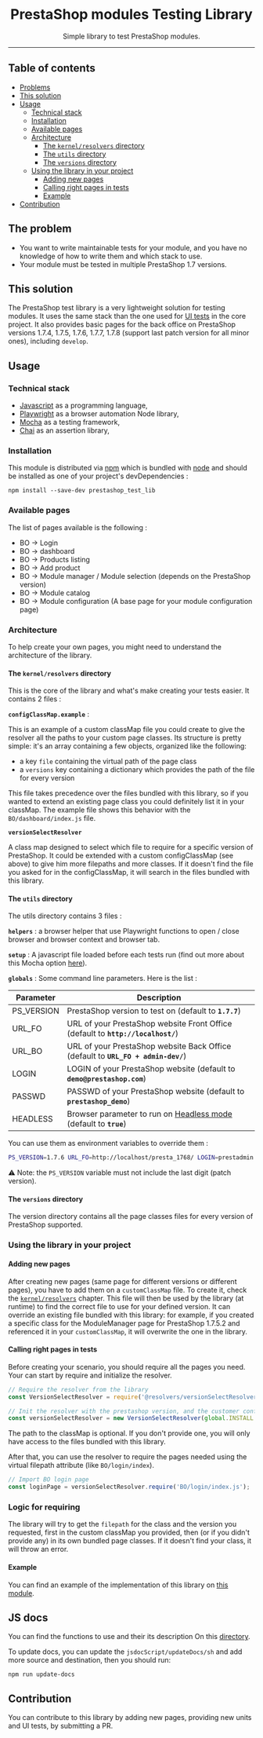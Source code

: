 <div align="center">
<h1>PrestaShop modules Testing Library</h1>
<p>Simple library to test PrestaShop modules.</p>
</div>
<hr/>

## Table of contents
<!-- START doctoc generated TOC please keep comment here to allow auto update -->
<!-- DON'T EDIT THIS SECTION, INSTEAD RE-RUN doctoc TO UPDATE -->


- [Problems](#the-problem)
- [This solution](#this-solution)
- [Usage](#usage)
  - [Technical stack](#technical-stack)
  - [Installation](#installation)
  - [Available pages](#available-pages)
  - [Architecture](#architecture)
    - [The `kernel/resolvers` directory](#the-kernelresolvers-directory)
    - [The `utils` directory](#the-utils-directory)
    - [The `versions` directory](#the-versions-directory)
  - [Using the library in your project](#using-the-library-in-your-project)
    - [Adding new pages](#adding-new-pages)
    - [Calling right pages in tests](#calling-right-pages-in-tests)
    - [Example](#example)
- [Contribution](#contribution)

<!-- END doctoc generated TOC please keep comment here to allow auto update -->

## The problem

- You want to write maintainable tests for your module, and you have no knowledge of how to write them and which stack to use.
- Your module must be tested in multiple PrestaShop 1.7 versions.

## This solution

The PrestaShop test library is a very lightweight solution for testing modules. It uses the same stack than the one 
used for [UI tests](https://github.com/PrestaShop/PrestaShop/tree/develop/tests/UI) in the core project. It also 
provides basic pages for the back office on PrestaShop versions 1.7.4, 1.7.5, 1.7.6, 1.7.7, 1.7.8 (support last patch version for all minor ones), 
including `develop`. 

## Usage

### Technical stack
- [Javascript](https://developer.mozilla.org/en-US/docs/Web/JavaScript) as a programming language,
- [Playwright](https://playwright.dev) as a browser automation Node library,
- [Mocha](https://mochajs.org/) as a testing framework,
- [Chai](https://www.chaijs.com/) as an assertion library,

### Installation

This module is distributed via [npm](https://www.npmjs.com/) which is bundled with [node](https://nodejs.org/) 
and should be installed as one of your project's devDependencies :

```
npm install --save-dev prestashop_test_lib
```

### Available pages

The list of pages available is the following : 
* BO -> Login
* BO -> dashboard
* BO -> Products listing
* BO -> Add product
* BO -> Module manager / Module selection (depends on the PrestaShop version)
* BO -> Module catalog
* BO -> Module configuration (A base page for your module configuration page)

### Architecture

To help create your own pages, you might need to understand the architecture of the library.

#### The `kernel/resolvers` directory

This is the core of the library and what's make creating your tests easier. It contains 2 files : 

**`configClassMap.example`** :

This is an example of a custom classMap file you could create to give the resolver all the paths to your custom page classes.
Its structure is pretty simple: it's an array containing a few objects, organized like the following:
* a key `file` containing the virtual path of the page class 
* a `versions` key containing a dictionary which provides the path of the file for every version

This file takes precedence over the files bundled with this library, so if you wanted to extend an existing page class
you could definitely list it in your classMap. The example file shows this behavior with the `BO/dashboard/index.js` file.

**`versionSelectResolver`**

A class map designed to select which file to require for a specific version of PrestaShop. It could be extended with a 
custom configClassMap (see above) to give him more filepaths and more classes.
If it doesn't find the file you asked for in the configClassMap, it will search in the files bundled with this 
library.

#### The `utils` directory

The utils directory contains 3 files :

**`helpers`** : a browser helper that use Playwright functions to open / close browser and browser context and browser tab.

**`setup`** : A javascript file loaded before each tests run (find out more about this Mocha option [here](https://mochajs.org/#-file-filedirectoryglob)).

**`globals`** : Some command line parameters. Here is the list :

| Parameter           | Description      |
|---------------------|----------------- |
| PS_VERSION          | PrestaShop version to test on (default to **`1.7.7`**) |
| URL_FO              | URL of your PrestaShop website Front Office (default to **`http://localhost/`**) |
| URL_BO              | URL of your PrestaShop website Back Office (default to **`URL_FO + admin-dev/`**) |
| LOGIN               | LOGIN of your PrestaShop website (default to **`demo@prestashop.com`**) |
| PASSWD              | PASSWD of your PrestaShop website (default to **`prestashop_demo`**) |
| HEADLESS            | Browser parameter to run on [Headless mode](https://en.wikipedia.org/wiki/Headless_browser) (default to **`true`**)|

You can use them as environment variables to override them :

```bash
PS_VERSION=1.7.6 URL_FO=http://localhost/presta_1768/ LOGIN=prestadmin PASSWD=prestapasswd npm run ui-tests
```

:warning: Note: the `PS_VERSION` variable must not include the last digit (patch version). 

#### The `versions` directory
The version directory contains all the page classes files for every version of PrestaShop supported.

### Using the library in your project

#### Adding new pages

After creating new pages (same page for different versions or different pages), you have to add them on
 a `customClassMap` file. To create it, check the [`kernel/resolvers`](#the-kernelresolvers-directory) chapter.
This file will then be used by the library (at runtime) to find the correct file to use for your defined version.
It can override an existing file bundled with this library: for example, if you created a specific class for 
the ModuleManager page for PrestaShop 1.7.5.2 and referenced it in your `customClassMap`, it will overwrite 
the one in the library.

#### Calling right pages in tests

Before creating your scenario, you should require all the pages you need.
Your can start by require and initialize the resolver.

```js
// Require the resolver from the library
const VersionSelectResolver = require('@resolvers/versionSelectResolver');

// Init the resolver with the prestashop version, and the customer config class map
const versionSelectResolver = new VersionSelectResolver(global.INSTALL.PS_VERSION, 'path/to/your/classMap');
```
The path to the classMap is optional. If you don't provide one, you will only have access to the files bundled
with this library.

After that, you can use the resolver to require the pages needed using the virtual filepath attribute (like `BO/login/index`).

```js
// Import BO login page
const loginPage = versionSelectResolver.require('BO/login/index.js');
```
### Logic for requiring

The library will try to get the `filepath` for the class and the version you requested, first in the custom classMap you
provided, then (or if you didn't provide any) in its own bundled page classes.
If it doesn't find your class, it will throw an error.

#### Example

You can find an example of the implementation of this library on [this module](https://github.com/PrestaShopCorp/prestashop_test_example).


## JS docs
You can find the functions to use and their its description On this [directory](./docs).

To update docs, you can update the `jsdocScript/updateDocs/sh` and add more source and destination, then you should run:

```shell
npm run update-docs
```

## Contribution

You can contribute to this library by adding new pages, providing new units and UI tests, by submitting a PR.
